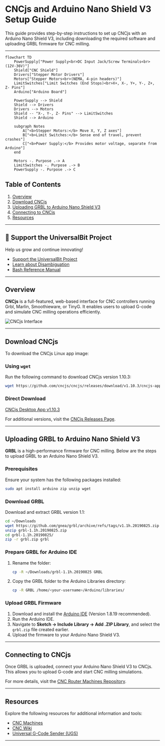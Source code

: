 # CNCjs and Arduino Nano Shield V3 Setup Guide

This guide provides step-by-step instructions to set up CNCjs with an Arduino Nano Shield V3, including downloading the required software and uploading GRBL firmware for CNC milling.

---
```mermaid
flowchart TD
    PowerSupply["Power Supply<br>DC Input Jack/Screw Terminals<br>(12V-36V)"]
    Shield["CNC Shield"]
    Drivers["Stepper Motor Drivers"]
    Motors["Stepper Motors<br>(NEMA, 4-pin headers)"]
    LimitSwitches["Limit Switches (End Stops)<br>X+, X-, Y+, Y-, Z+, Z- Pins"]
    Arduino["Arduino Board"]

    PowerSupply --> Shield
    Shield --> Drivers
    Drivers --> Motors
    Shield -- "X-, Y-, Z- Pins" --> LimitSwitches
    Shield --> Arduino

    subgraph Notes
        A["<b>Stepper Motors:</b> Move X, Y, Z axes"]
        B["<b>Limit Switches:</b> Sense end of travel, prevent crashes"]
        C["<b>Power Supply:</b> Provides motor voltage, separate from Arduino"]
    end

    Motors -. Purpose .-> A
    LimitSwitches -. Purpose .-> B
    PowerSupply -. Purpose .-> C
```
## Table of Contents
1. [Overview](#overview)
2. [Download CNCjs](#download-cncjs)
3. [Uploading GRBL to Arduino Nano Shield V3](#uploading-grbl-to-arduino-nano-shield-v3)
4. [Connecting to CNCjs](#connecting-to-cncjs)
5. [Resources](#resources)

---

## 📢 Support the UniversalBit Project
Help us grow and continue innovating!  
- [Support the UniversalBit Project](https://github.com/universalbit-dev/universalbit-dev/tree/main/support) 
- [Learn about Disambiguation](https://en.wikipedia.org/wiki/Wikipedia:Disambiguation)  
- [Bash Reference Manual](https://www.gnu.org/software/bash/manual/)
---

## Overview

**CNCjs** is a full-featured, web-based interface for CNC controllers running Grbl, Marlin, Smoothieware, or TinyG. It enables users to upload G-code and simulate CNC milling operations efficiently.

![CNCjs Interface]()

---

## Download CNCjs

To download the CNCjs Linux app image:

### Using `wget`
Run the following command to download CNCjs version 1.10.3:
```bash
wget https://github.com/cncjs/cncjs/releases/download/v1.10.3/cncjs-app-1.10.3-linux-x86_64.AppImage
```

### Direct Download
[CNCjs Desktop App v1.10.3](https://github.com/cncjs/cncjs/releases/download/v1.10.3/cncjs-app-1.10.3-linux-x86_64.AppImage)

For additional versions, visit the [CNCjs Releases Page](https://github.com/cncjs/cncjs/releases).

---

## Uploading GRBL to Arduino Nano Shield V3

**GRBL** is a high-performance firmware for CNC milling. Below are the steps to upload GRBL to an Arduino Nano Shield V3.

### Prerequisites
Ensure your system has the following packages installed:
```bash
sudo apt install arduino zip unzip wget
```

### Download GRBL
Download and extract GRBL version 1.1:
```bash
cd ~/Downloads
wget https://github.com/gnea/grbl/archive/refs/tags/v1.1h.20190825.zip
unzip grbl-1.1h.20190825.zip
cd grbl-1.1h.20190825/
zip -r grbl.zip grbl
```

### Prepare GRBL for Arduino IDE
1. Rename the folder:
    ```bash
    cp -R ~/Downloads/grbl-1.1h.20190825 GRBL
    ```
2. Copy the GRBL folder to the Arduino Libraries directory:
    ```bash
    cp -R GRBL /home/<your-username>/Arduino/libraries/
    ```

### Upload GRBL Firmware
1. Download and install the [Arduino IDE](https://www.arduino.cc/en/software) (Version 1.8.19 recommended).
2. Run the Arduino IDE.
3. Navigate to **Sketch → Include Library → Add .ZIP Library**, and select the `grbl.zip` file created earlier.
4. Upload the firmware to your Arduino Nano Shield V3.

---

## Connecting to CNCjs

Once GRBL is uploaded, connect your Arduino Nano Shield V3 to CNCjs. This allows you to upload G-code and start CNC milling simulations.

For more details, visit the [CNC Router Machines Repository](https://github.com/universalbit-dev/cnc-router-machines).

---

## Resources

Explore the following resources for additional information and tools:

- [CNC Machines](https://github.com/universalbit-dev/cnc-router-machines)
- [CNC Wiki](https://en.wikipedia.org/wiki/CNC_router)
- [Universal G-Code Sender (UGS)](https://universalgcodesender.com/)

---
